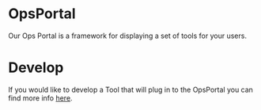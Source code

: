 # OpsPortal
Our Ops Portal is a framework for displaying a set of tools for your users.  


# Develop
If you would like to develop a Tool that will plug in to the OpsPortal you can find more info [here](develop/Develop.md). 


